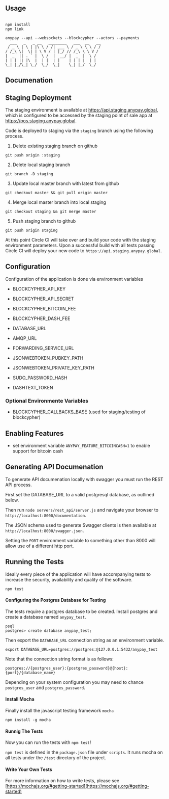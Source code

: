 ## Usage

```

npm install
npm link

anypay --api --websockets --blockcypher --actors --payments
  ___   _   _ __   ________   ___  __   __
 / _ \ | \ | |\ \ / /| ___ \ / _ \ \ \ / /
/ /_\ \|  \| | \ V / | |_/ // /_\ \ \ V /
|  _  || . ` |  \ /  |  __/ |  _  |  \ /
| | | || |\  |  | |  | |    | | | |  | |
\_| |_/\_| \_/  \_/  \_|    \_| |_/  \_/

```

## Documenation


## Staging Deployment

The staging environment is available at https://api.staging.anypay.global,
which is configured to be accessed by the staging point of sale app at
https://pos.staging.anypay.global.

Code is deployed to staging via the `staging` branch using the following
process.

1) Delete existing staging branch on github

`git push origin :staging`

2) Delete local staging branch

`git branch -D staging`

3) Update local master branch with latest from github

`git checkout master && git pull origin master`

4) Merge local master branch into local staging

`git checkout staging && git merge master`

5) Push staging branch to github

`git push origin staging`

At this point Circle CI will take over and build your code with the staging
environment parameters. Upon a successful build with all tests passing Circle
CI will deploy your new code to `https://api.staging.anypay.global`.

## Configuration

Configuration of the application is done via environment variables

- BLOCKCYPHER_API_KEY
- BLOCKCYPHER_API_SECRET
- BLOCKCYPHER_BITCOIN_FEE
- BLOCKCYPHER_DASH_FEE
- DATABASE_URL
- AMQP_URL
- FORWARDING_SERVICE_URL
- JSONWEBTOKEN_PUBKEY_PATH
- JSONWEBTOKEN_PRIVATE_KEY_PATH
- SUDO_PASSWORD_HASH

- DASHTEXT_TOKEN

### Optional Environmente Variables

- BLOCKCYPHER_CALLBACKS_BASE (used for staging/testing of blockcypher)



## Enabling Features

- set environment variable `ANYPAY_FEATURE_BITCOINCASH=1` to enable support
for bitcoin cash

## Generating API Documenation

To generate API documenation locally with swagger you must run the REST API process.

First set the DATABASE_URL to a valid postgresql database, as outlined below.

Then run `node servers/rest_api/server.js` and navigate your browser to `http://localhost:8000/documentation`.

The JSON schema used to generate Swagger clients is then available at `http://localhost:8000/swagger.json`.

Setting the `PORT` environment variable to something other than 8000 will allow use of a different http port.

## Running the Tests

Ideally every piece of the application will have accompanying tests to increase
the security, availability and quality of the software.

```
npm test
```

#### Configuring the Postgres Database for Testing

The tests require a postgres database to be created.
Install postgres and create a database named `anypay_test`.

```
psql
postgres> create database anypay_test;
```

Then export the `DATABASE_URL` connection string as an environment variable. 

```
export DATABASE_URL=postgres://postgres:@127.0.0.1:5432/anypay_test
```

Note that the connection string format is as follows:

```
postgres://{postgres_user}:{postgres_password}@{host}:{port}/{database_name}
```
Depending on your system configuration you may need to chance `postgres_user`
and `postgres_password`.

#### Install Mocha

Finally install the javascript testing framework `mocha`

```
npm install -g mocha
```

#### Runnig The Tests

Now you can run the tests with `npm test`!

`npm test` is defined in the `package.json` file under `scripts`. It runs mocha
on all tests under the `/test` directory of the project.

#### Write Your Own Tests

For more information on how to write tests, please see
[https://mochajs.org/#getting-started](https://mochajs.org/#getting-started)

